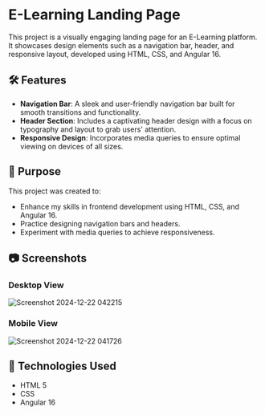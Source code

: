 # E-Learning Landing Page  

This project is a visually engaging landing page for an E-Learning platform. It showcases design elements such as a navigation bar, header, and responsive layout, developed using HTML, CSS, and Angular 16.  

## 🛠️ Features  
- **Navigation Bar**: A sleek and user-friendly navigation bar built for smooth transitions and functionality.  
- **Header Section**: Includes a captivating header design with a focus on typography and layout to grab users' attention.  
- **Responsive Design**: Incorporates media queries to ensure optimal viewing on devices of all sizes.  

## 🎯 Purpose  
This project was created to:  
- Enhance my skills in frontend development using HTML, CSS, and Angular 16.  
- Practice designing navigation bars and headers.  
- Experiment with media queries to achieve responsiveness.  

## 📷 Screenshots  
### Desktop View 
![Screenshot 2024-12-22 042215](https://github.com/user-attachments/assets/a3936772-7c3d-44d8-a9f5-cb7956badedd)

### Mobile View   
![Screenshot 2024-12-22 041726](https://github.com/user-attachments/assets/c8c89c73-c9af-4df5-81d5-936282ed391a)


## 🔧 Technologies Used  
- HTML 5
- CSS  
- Angular 16 

